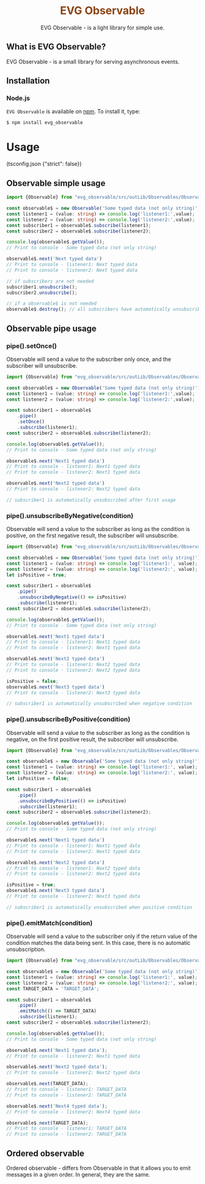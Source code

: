 <h1 align=center style="color: saddlebrown">
EVG Observable
</h1>
<p align=center>
EVG Observable - is a light library for simple use.
</p>

## What is EVG Observable?

EVG Observable - is a small library for serving asynchronous events.

## Installation

### Node.js

`EVG Observable` is available on [npm](http://npmjs.org). To install it, type:

    $ npm install evg_observable

# Usage 
(tsconfig.json {"strict": false})

## Observable simple usage

```ts
import {Observable} from "evg_observable/src/outLib/Observables/Observable";

const observable$ = new Observable('Some typed data (not only string)');
const listener1 = (value: string) => console.log('listener1:',value);
const listener2 = (value: string) => console.log('listener2:',value);
const subscriber1 = observable$.subscribe(listener1);
const subscriber2 = observable$.subscribe(listener2);

console.log(observable$.getValue());
// Print to console - Some typed data (not only string)

observable$.next('Next typed data')
// Print to console - listener1: Next typed data
// Print to console - listener2: Next typed data

// if subscribers are not needed
subscriber1.unsubscribe();
subscriber2.unsubscribe();

// if a observable$ is not needed
observable$.destroy(); // all subscribers have automatically unsubscribed
```

## Observable pipe usage
### pipe().setOnce()

Observable will send a value to the subscriber only once, and the subscriber will unsubscribe.

```ts
import {Observable} from "evg_observable/src/outLib/Observables/Observable";

const observable$ = new Observable('Some typed data (not only string)');
const listener1 = (value: string) => console.log('listener1:',value);
const listener2 = (value: string) => console.log('listener2:',value);

const subscriber1 = observable$
    .pipe()
    .setOnce()
    .subscribe(listener1);
const subscriber2 = observable$.subscribe(listener2);

console.log(observable$.getValue());
// Print to console - Some typed data (not only string)

observable$.next('Next1 typed data')
// Print to console - listener1: Next1 typed data
// Print to console - listener2: Next1 typed data

observable$.next('Next2 typed data')
// Print to console - listener2: Next2 typed data

// subscriber1 is automatically unsubscribed after first usage
```
### pipe().unsubscribeByNegative(condition)

Observable will send a value to the subscriber as long as the condition is positive, on the first negative result, the subscriber will unsubscribe.
```ts
import {Observable} from "evg_observable/src/outLib/Observables/Observable";

const observable$ = new Observable('Some typed data (not only string)');
const listener1 = (value: string) => console.log('listener1:', value);
const listener2 = (value: string) => console.log('listener2:', value);
let isPositive = true;

const subscriber1 = observable$
    .pipe()
    .unsubscribeByNegative(() => isPositive)
    .subscribe(listener1);
const subscriber2 = observable$.subscribe(listener2);

console.log(observable$.getValue());
// Print to console - Some typed data (not only string)

observable$.next('Next1 typed data')
// Print to console - listener1: Next1 typed data
// Print to console - listener2: Next1 typed data

observable$.next('Next2 typed data')
// Print to console - listener1: Next2 typed data
// Print to console - listener2: Next2 typed data

isPositive = false;
observable$.next('Next3 typed data')
// Print to console - listener2: Next3 typed data

// subscriber1 is automatically unsubscribed when negative condition
```
### pipe().unsubscribeByPositive(condition)
Observable will send a value to the subscriber as long as the condition is negative, on the first positive result, the subscriber will unsubscribe.
```ts
import {Observable} from "evg_observable/src/outLib/Observables/Observable";

const observable$ = new Observable('Some typed data (not only string)');
const listener1 = (value: string) => console.log('listener1:', value);
const listener2 = (value: string) => console.log('listener2:', value);
let isPositive = false;

const subscriber1 = observable$
    .pipe()
    .unsubscribeByPositive(() => isPositive)
    .subscribe(listener1);
const subscriber2 = observable$.subscribe(listener2);

console.log(observable$.getValue());
// Print to console - Some typed data (not only string)

observable$.next('Next1 typed data')
// Print to console - listener1: Next1 typed data
// Print to console - listener2: Next1 typed data

observable$.next('Next2 typed data')
// Print to console - listener1: Next2 typed data
// Print to console - listener2: Next2 typed data

isPositive = true;
observable$.next('Next3 typed data')
// Print to console - listener2: Next3 typed data

// subscriber1 is automatically unsubscribed when positive condition
```
### pipe().emitMatch(condition)
Observable will send a value to the subscriber only if the return value of the condition matches the data being sent. In this case, there is no automatic unsubscription.
```ts
import {Observable} from "evg_observable/src/outLib/Observables/Observable";

const observable$ = new Observable('Some typed data (not only string)');
const listener1 = (value: string) => console.log('listener1:', value);
const listener2 = (value: string) => console.log('listener2:', value);
const TARGET_DATA = 'TARGET_DATA';

const subscriber1 = observable$
    .pipe()
    .emitMatch(() => TARGET_DATA)
    .subscribe(listener1);
const subscriber2 = observable$.subscribe(listener2);

console.log(observable$.getValue());
// Print to console - Some typed data (not only string)

observable$.next('Next1 typed data');
// Print to console - listener2: Next1 typed data

observable$.next('Next2 typed data');
// Print to console - listener2: Next2 typed data

observable$.next(TARGET_DATA);
// Print to console - listener1: TARGET_DATA
// Print to console - listener2: TARGET_DATA

observable$.next('Next4 typed data');
// Print to console - listener2: Next4 typed data

observable$.next(TARGET_DATA);
// Print to console - listener1: TARGET_DATA
// Print to console - listener2: TARGET_DATA
```

## Ordered observable
Ordered observable - differs from Observable in that it allows you to emit messages in a given order. In general, they are the same.
```ts

```